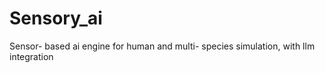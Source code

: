 # Sensory_ai
Sensor- based ai engine for human and multi- species simulation, with llm integration 
